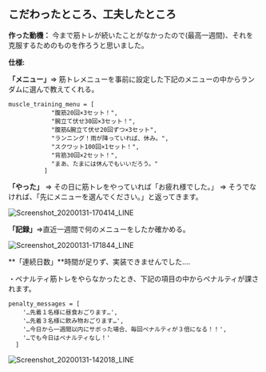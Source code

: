 ## **こだわったところ、工夫したところ**

**作った動機：**
今まで筋トレが続いたことがなかったので(最高一週間)、それを克服するためのものを作ろうと思いました。

**仕様:**

**「メニュー」**=> 筋トレメニューを事前に設定した下記のメニューの中からランダムに選んで教えてくれる。

    muscle_training_menu = [
                "腹筋20回×3セット！",
                "腕立て伏せ30回×3セット！",
                "腹筋&腕立て伏せ20回ずつ×3セット",
                "ランニング！雨が降っていれば、休み。",
                "スクワット100回×1セット！",
                "背筋30回×2セット！",
                "まあ、たまには休んでもいいだろう。"
              ]

**「やった」**
=> その日に筋トレをやっていれば「お疲れ様でした。」
=> そうでなければ、「先にメニューを選んでください。」と返ってきます。

![Screenshot_20200131-170414_LINE](https://user-images.githubusercontent.com/48192683/73926304-c1ed1300-4912-11ea-8f0c-c5ce86776240.jpg)


**「記録」**=>直近一週間で何のメニューをしたか確かめる。

![Screenshot_20200131-171844_LINE](https://user-images.githubusercontent.com/48192683/73926343-d204f280-4912-11ea-94db-0401dad9f2d7.jpg)

**「連続日数」**時間が足りず、実装できませんでした....

・ペナルティ筋トレをやらなかったとき、下記の項目の中からペナルティが課されます。

    penalty_messages = [
        '…先着１名様に昼食おごります…',
        '…先着３名様に飲み物おごります…',
        '…今日から一週間以内にサボった場合、毎回ペナルティが３倍になる！！',
        '…でも今日はペナルティなし！'
      ]

![Screenshot_20200131-142018_LINE](https://user-images.githubusercontent.com/48192683/73926402-e9dc7680-4912-11ea-89cb-d8d6be88b5df.jpg)


